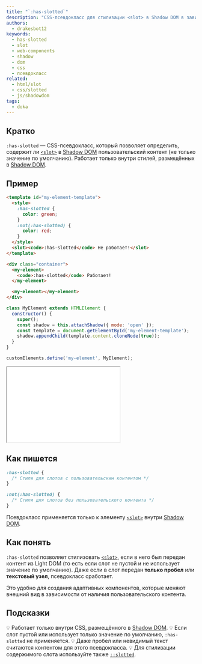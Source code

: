 ```yaml
---
title: "`:has-slotted`"
description: "CSS-псевдокласс для стилизации <slot> в Shadow DOM в зависимости от наличия пользовательского контента."
authors:
  - drakesbot12
keywords:
  - has-slotted
  - slot
  - web-components
  - shadow
  - dom
  - css
  - псевдокласс
related:
  - html/slot
  - css/slotted
  - js/shadowdom
tags:
  - doka
---
```


## Кратко

`:has-slotted` — CSS-псевдокласс, который позволяет определить, содержит ли [`<slot>`](/html/slot/) в [Shadow DOM](/js/shadowdom/) пользовательский контент (не только значение по умолчанию). Работает только внутри стилей, размещённых в [Shadow DOM](/js/shadowdom/).

## Пример

```html
<template id="my-element-template">
  <style>
    :has-slotted {
      color: green;
    }
    :not(:has-slotted) {
      color: red;
    }
  </style>
  <slot><code>:has-slotted</code> Не работает!</slot>
</template>

<div class="container">
  <my-element>
    <code>:has-slotted</code> Работает!
  </my-element>

  <my-element></my-element>
</div>
```

```js
class MyElement extends HTMLElement {
  constructor() {
    super();
    const shadow = this.attachShadow({ mode: 'open' });
    const template = document.getElementById('my-element-template');
    shadow.appendChild(template.content.cloneNode(true));
  }
}

customElements.define('my-element', MyElement);
```

<iframe title=":has-slotted — пример" src="demos/basic/" height="200"></iframe>

## Как пишется

```css
:has-slotted {
  /* Стили для слотов с пользовательским контентом */
}

:not(:has-slotted) {
  /* Стили для слотов без пользовательского контента */
}
```

Псевдокласс применяется только к элементу [`<slot>`](/html/slot/) внутри [Shadow DOM](/js/shadowdom/).

## Как понять

`:has-slotted` позволяет стилизовать [`<slot>`](/html/slot/), если в него был передан контент из Light DOM (то есть если слот не пустой и не использует значение по умолчанию). Даже если в слот передан **только пробел** или **текстовый узел**, псевдокласс сработает.

Это удобно для создания адаптивных компонентов, которые меняют внешний вид в зависимости от наличия пользовательского контента.

## Подсказки

💡 Работает только внутри CSS, размещённого в [Shadow DOM](/js/shadowdom/).
💡 Если слот пустой или использует только значение по умолчанию, `:has-slotted` не применяется.
💡 Даже пробел или невидимый текст считаются контентом для этого псевдокласса.
💡 Для стилизации содержимого слота используйте также [`::slotted`](/css/slotted/).
